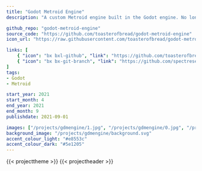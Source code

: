 ```yaml
---
title: "Godot Metroid Engine"
description: "A custom Metroid engine built in the Godot engine. No longer in development, but I will probably come back to this some day."

github_repo: "godot-metroid-engine"
source_code: "https://github.com/toasterofbread/godot-metroid-engine"
icon_url: "https://raw.githubusercontent.com/toasterofbread/godot-metroid-engine/main/icon.png"

links: [
    { "icon": "bx bxl-github", "link": "https://github.com/toasterofbread/godot-metroid-engine", "label": "Repository" },
    { "icon": "bx bx-git-branch", "link": "https://github.com/spectreseven1138-alt/MPF", "label": "Project fork" }
]
tags:
- Godot
- Metroid

start_year: 2021
start_month: 4
end_year: 2021
end_month: 9
publishdate: 2021-09-01

images: ["/projects/gdmengine/1.jpg", "/projects/gdmengine/0.jpg", "/projects/gdmengine/2.jpg", "/projects/gdmengine/3.jpg", "/projects/gdmengine/4.gif"]
background_image: "/projects/gdmengine/background.svg"
accent_colour_light: "#e8553c"
accent_colour_dark: "#5e1205"
---
```


{{< projecttheme >}}
{{< projectheader >}}
